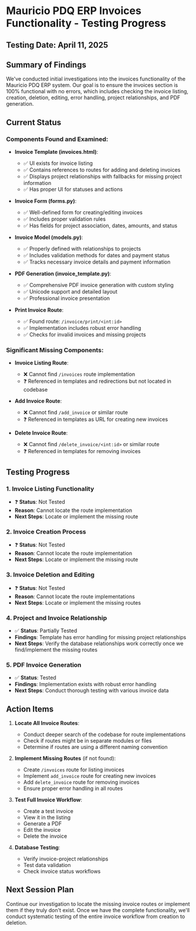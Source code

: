 # Mauricio PDQ ERP Invoices Functionality - Testing Progress

## Testing Date: April 11, 2025

## Summary of Findings
We've conducted initial investigations into the invoices functionality of the Mauricio PDQ ERP system. Our goal is to ensure the invoices section is 100% functional with no errors, which includes checking the invoice listing, creation, deletion, editing, error handling, project relationships, and PDF generation.

## Current Status

### Components Found and Examined:
- **Invoice Template (invoices.html)**: 
  - ✅ UI exists for invoice listing
  - ✅ Contains references to routes for adding and deleting invoices
  - ✅ Displays project relationships with fallbacks for missing project information
  - ✅ Has proper UI for statuses and actions

- **Invoice Form (forms.py)**:
  - ✅ Well-defined form for creating/editing invoices
  - ✅ Includes proper validation rules
  - ✅ Has fields for project association, dates, amounts, and status

- **Invoice Model (models.py)**:
  - ✅ Properly defined with relationships to projects
  - ✅ Includes validation methods for dates and payment status
  - ✅ Tracks necessary invoice details and payment information

- **PDF Generation (invoice_template.py)**:
  - ✅ Comprehensive PDF invoice generation with custom styling
  - ✅ Unicode support and detailed layout
  - ✅ Professional invoice presentation

- **Print Invoice Route**:
  - ✅ Found route: `/invoice/print/<int:id>`
  - ✅ Implementation includes robust error handling
  - ✅ Checks for invalid invoices and missing projects

### Significant Missing Components:
- **Invoice Listing Route**:
  - ❌ Cannot find `/invoices` route implementation
  - ❓ Referenced in templates and redirections but not located in codebase

- **Add Invoice Route**:
  - ❌ Cannot find `/add_invoice` or similar route
  - ❓ Referenced in templates as URL for creating new invoices

- **Delete Invoice Route**:
  - ❌ Cannot find `/delete_invoice/<int:id>` or similar route
  - ❓ Referenced in templates for removing invoices

## Testing Progress

### 1. Invoice Listing Functionality
- ❓ **Status**: Not Tested
- **Reason**: Cannot locate the route implementation
- **Next Steps**: Locate or implement the missing route

### 2. Invoice Creation Process
- ❓ **Status**: Not Tested
- **Reason**: Cannot locate the route implementation
- **Next Steps**: Locate or implement the missing route

### 3. Invoice Deletion and Editing
- ❓ **Status**: Not Tested
- **Reason**: Cannot locate the route implementations
- **Next Steps**: Locate or implement the missing routes

### 4. Project and Invoice Relationship
- ✅ **Status**: Partially Tested
- **Findings**: Template has error handling for missing project relationships
- **Next Steps**: Verify the database relationships work correctly once we find/implement the missing routes

### 5. PDF Invoice Generation
- ✅ **Status**: Tested
- **Findings**: Implementation exists with robust error handling
- **Next Steps**: Conduct thorough testing with various invoice data

## Action Items

1. **Locate All Invoice Routes**:
   - Conduct deeper search of the codebase for route implementations
   - Check if routes might be in separate modules or files
   - Determine if routes are using a different naming convention

2. **Implement Missing Routes** (if not found):
   - Create `/invoices` route for listing invoices
   - Implement `add_invoice` route for creating new invoices
   - Add `delete_invoice` route for removing invoices
   - Ensure proper error handling in all routes

3. **Test Full Invoice Workflow**:
   - Create a test invoice
   - View it in the listing
   - Generate a PDF
   - Edit the invoice
   - Delete the invoice

4. **Database Testing**:
   - Verify invoice-project relationships
   - Test data validation
   - Check invoice status workflows

## Next Session Plan
Continue our investigation to locate the missing invoice routes or implement them if they truly don't exist. Once we have the complete functionality, we'll conduct systematic testing of the entire invoice workflow from creation to deletion.

